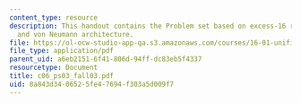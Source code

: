 ```yaml
---
content_type: resource
description: This handout contains the Problem set based on excess-16 representation
  and von Neumann architecture.
file: https://ol-ocw-studio-app-qa.s3.amazonaws.com/courses/16-01-unified-engineering-i-ii-iii-iv-fall-2005-spring-2006/8a843d3406525fe47694f303a5d009f7_c06_ps03_fall03.pdf
file_type: application/pdf
parent_uid: a6eb2151-6f41-806d-94ff-dc83eb5f4337
resourcetype: Document
title: c06_ps03_fall03.pdf
uid: 8a843d34-0652-5fe4-7694-f303a5d009f7
---
```

